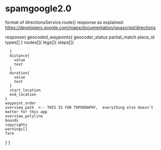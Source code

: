 # spamgoogle2.0


format of directionsService.route() response as explained: https://developers.google.com/maps/documentation/javascript/directions

response{
  geocoded_waypoints{
    geocoder_status
    partial_match
    place_id
    types[]
  }
  routes[]{
    legs[]{
      steps[]{

      }
      distance{
        value
        text
      }
      duration{
        value
        text
      }
      start_location
      end_location
    }
    waypoint_order
    overview_path  <-- THIS IS FOR TOPOGRAPHY,  everything else doesn't matter for this app
    overview_polyline
    bounds
    copyrights
    warnings[]
    fare
  }
}
